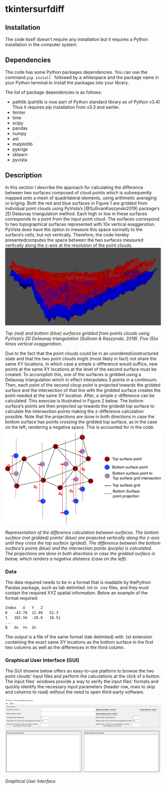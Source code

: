 # tkintersurfdiff

## Installation

The code itself doesn't require any installation but it requires a Python installation in the computer system.

## Dependencies

The code has some Python packages dependencies. You can use the command ```pip install ``` followed by a whitespace and the package name in your Python terminal to install the packages into your library.

The list of package dependencies is as follows:

+ pathlib (pahtlib is now part of Python standard library as of Python v3.4) Thus it requires pip installation from v3.3 and earlier.
+ tkinter
+ time
+ scipy
+ pandas
+ numpy
+ ast
+ matplotlib
+ pykrige
+ sklearn
+ pyvista


## Description

In this section I describe the approach for calculating the difference between two surfaces composed of cloud points which is subsequently mapped onto a mesh of quadrilateral elements, using arithmetic averaging or kriging.
Both the red and blue surfaces in Figure 1 are gridded from individual point clouds using PyVista’s [@SullivanKaszynski2019]  package’s 2D Delaunay triangulation method. Each high or low in these surfaces corresponds to a point from the input point cloud. The surfaces correspond to two topographical surfaces represented with 10x vertical exaggeration. PyVista does have the option to measure this space normally to the surface’s cells, but not vertically. Therefore, the code hereby presentedcomputes the space between the two surfaces measured vertically along the z-axis at the resolution of the point clouds.
![Figure 1 - Top (red) and bottom (blue) surfaces gridded from points clouds using PyVista’s 2D Delaunay triangulation (Sullivan & Kaszynski, 2019). Five (5)a times vertical exaggeration.](Figures/TopBottomVExag10.png)

*Top (red) and bottom (blue) surfaces gridded from points clouds using PyVista’s 2D Delaunay triangulation (Sullivan & Kaszynski, 2019). Five (5)a times vertical exaggeration.*

Due to the fact that the point clouds could be in an unordered/unstructured state and that the two point clouds might (most likely in fact) not share the same XY locations, in which case a simple z-difference would suffice, new points at the same XY locations at the level of the second surface must be created. To accomplish this, one of the surfaces is gridded using a Delaunay triangulation which in effect interpolates 3 points in a continuum. Then, each point of the second cloup point is projected towards the gridded surface and the intersection of that line with the gridded surface creates the point needed at the same XY location. After, a simple z-difference can be calculated. This exercise is illustrated in Figure 2 below. The bottom surface’s points are then projected up towards the gridedd top surface to calculate the intersection points making the z-difference calculation possible. Note that the projections are done in both directions in case the bottom surface has points crossing the gridded top surface, as in the case on the left, rendering a negative space. This is accounted for in the code.
![Figure 2 - Representation of the difference calculation between surfaces. The bottom surface (not gridded) points’ (blue) are projected vertically along the z-axis until they cross the top surface (grided). The difference between the bottom surface’s points (blue) and the intersection points (purple) is calculated. The projections are done in both directions in case the gridded surface is below, which renders a negative distance (case on the left).](Figures/ErrorCalcMeth.png)

*Representation of the difference calculation between surfaces. The bottom surface (not gridded) points’ (blue) are projected vertically along the z-axis until they cross the top surface (grided). The difference between the bottom surface’s points (blue) and the intersection points (purple) is calculated. The projections are done in both directions in case the gridded surface is below, which renders a negative distance (case on the left).*


### Data

The data required needs to be in a format that is readable by thePython Pandas package, such as tab delimited .txt or .csv files, and they must contain the required XYZ spatial information.
Below an example of the format required:

```
Index	X	Y	Z
0	-43.78	12.89	52.3
1	102.56	-28.6	10.51
...
N	Xn	Yn	Zn
```

The output is a file of the same format (tab delimited) with .txt extension containing the exact same XY locations as the bottom surface in the first two columns as well as the differences in the third column.

### Graphical User Interface (GUI)

The GUI showne below offers an easy-to-use platform to browse the two point clouds' input files and perform the calculations at the click of a button.
The input files' windows provide a way to verify the input files' formats and quickly identify the necessary input parameters (header row, rows to skip and columns to read) without the need to open third-party software.

![Figure 3 - Graphical User Interface.](Figures/GUI.PNG)

*Graphical User Interface*

